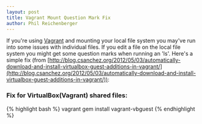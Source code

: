 ```yaml
---
layout: post
title: Vagrant Mount Question Mark Fix
author: Phil Reichenberger
---
```


If you're using [Vagrant](http://vagrantup.com/) and mounting your local file system you may've run into some issues with individual files. If you edit a file on the local file system you might get some question marks when running an 'ls'. Here's a simple fix (from [http://blog.csanchez.org/2012/05/03/automatically-download-and-install-virtualbox-guest-additions-in-vagrant/](http://blog.csanchez.org/2012/05/03/automatically-download-and-install-virtualbox-guest-additions-in-vagrant/)):

### Fix for VirtualBox(Vagrant) shared files: 
{% highlight bash %}
vagrant gem install vagrant-vbguest
{% endhighlight %}
